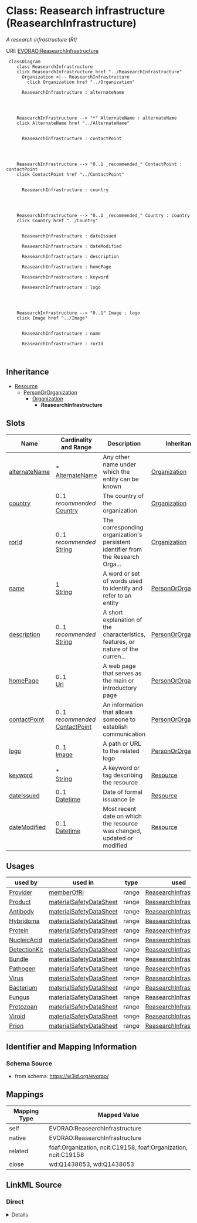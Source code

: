 

# Class: Reasearch infrastructure (ReasearchInfrastructure) 


_A research infrastructure (RI)_





URI: [EVORAO:ReasearchInfrastructure](https://w3id.org/evorao/ReasearchInfrastructure)






```mermaid
 classDiagram
    class ReasearchInfrastructure
    click ReasearchInfrastructure href "../ReasearchInfrastructure"
      Organization <|-- ReasearchInfrastructure
        click Organization href "../Organization"
      
      ReasearchInfrastructure : alternateName
        
          
    
    
    ReasearchInfrastructure --> "*" AlternateName : alternateName
    click AlternateName href "../AlternateName"

        
      ReasearchInfrastructure : contactPoint
        
          
    
    
    ReasearchInfrastructure --> "0..1 _recommended_" ContactPoint : contactPoint
    click ContactPoint href "../ContactPoint"

        
      ReasearchInfrastructure : country
        
          
    
    
    ReasearchInfrastructure --> "0..1 _recommended_" Country : country
    click Country href "../Country"

        
      ReasearchInfrastructure : dateIssued
        
      ReasearchInfrastructure : dateModified
        
      ReasearchInfrastructure : description
        
      ReasearchInfrastructure : homePage
        
      ReasearchInfrastructure : keyword
        
      ReasearchInfrastructure : logo
        
          
    
    
    ReasearchInfrastructure --> "0..1" Image : logo
    click Image href "../Image"

        
      ReasearchInfrastructure : name
        
      ReasearchInfrastructure : rorId
        
      
```





## Inheritance
* [Resource](Resource.md)
    * [PersonOrOrganization](PersonOrOrganization.md)
        * [Organization](Organization.md)
            * **ReasearchInfrastructure**



## Slots

| Name | Cardinality and Range | Description | Inheritance |
| ---  | --- | --- | --- |
| [alternateName](alternateName.md) | * <br/> [AlternateName](AlternateName.md) | Any other name under which the entity can be known | [Organization](Organization.md) |
| [country](country.md) | 0..1 _recommended_ <br/> [Country](Country.md) | The country of the organization | [Organization](Organization.md) |
| [rorId](rorId.md) | 0..1 _recommended_ <br/> [String](String.md) | The corresponding organization's persistent identifier from the Research Orga... | [Organization](Organization.md) |
| [name](name.md) | 1 <br/> [String](String.md) | A word or set of words used to identify and refer to an entity | [PersonOrOrganization](PersonOrOrganization.md) |
| [description](description.md) | 0..1 _recommended_ <br/> [String](String.md) | A short explanation of the characteristics, features, or nature of the curren... | [PersonOrOrganization](PersonOrOrganization.md) |
| [homePage](homePage.md) | 0..1 <br/> [Uri](Uri.md) | A web page that serves as the main or introductory page | [PersonOrOrganization](PersonOrOrganization.md) |
| [contactPoint](contactPoint.md) | 0..1 _recommended_ <br/> [ContactPoint](ContactPoint.md) | An information that allows someone to establish communication | [PersonOrOrganization](PersonOrOrganization.md) |
| [logo](logo.md) | 0..1 <br/> [Image](Image.md) | A path or URL to the related logo | [PersonOrOrganization](PersonOrOrganization.md) |
| [keyword](keyword.md) | * <br/> [String](String.md) | A keyword or tag describing the resource | [Resource](Resource.md) |
| [dateIssued](dateIssued.md) | 0..1 <br/> [Datetime](Datetime.md) | Date of formal issuance (e | [Resource](Resource.md) |
| [dateModified](dateModified.md) | 0..1 <br/> [Datetime](Datetime.md) | Most recent date on which the resource was changed, updated or modified | [Resource](Resource.md) |





## Usages

| used by | used in | type | used |
| ---  | --- | --- | --- |
| [Provider](Provider.md) | [memberOfRi](memberOfRi.md) | range | [ReasearchInfrastructure](ReasearchInfrastructure.md) |
| [Product](Product.md) | [materialSafetyDataSheet](materialSafetyDataSheet.md) | range | [ReasearchInfrastructure](ReasearchInfrastructure.md) |
| [Antibody](Antibody.md) | [materialSafetyDataSheet](materialSafetyDataSheet.md) | range | [ReasearchInfrastructure](ReasearchInfrastructure.md) |
| [Hybridoma](Hybridoma.md) | [materialSafetyDataSheet](materialSafetyDataSheet.md) | range | [ReasearchInfrastructure](ReasearchInfrastructure.md) |
| [Protein](Protein.md) | [materialSafetyDataSheet](materialSafetyDataSheet.md) | range | [ReasearchInfrastructure](ReasearchInfrastructure.md) |
| [NucleicAcid](NucleicAcid.md) | [materialSafetyDataSheet](materialSafetyDataSheet.md) | range | [ReasearchInfrastructure](ReasearchInfrastructure.md) |
| [DetectionKit](DetectionKit.md) | [materialSafetyDataSheet](materialSafetyDataSheet.md) | range | [ReasearchInfrastructure](ReasearchInfrastructure.md) |
| [Bundle](Bundle.md) | [materialSafetyDataSheet](materialSafetyDataSheet.md) | range | [ReasearchInfrastructure](ReasearchInfrastructure.md) |
| [Pathogen](Pathogen.md) | [materialSafetyDataSheet](materialSafetyDataSheet.md) | range | [ReasearchInfrastructure](ReasearchInfrastructure.md) |
| [Virus](Virus.md) | [materialSafetyDataSheet](materialSafetyDataSheet.md) | range | [ReasearchInfrastructure](ReasearchInfrastructure.md) |
| [Bacterium](Bacterium.md) | [materialSafetyDataSheet](materialSafetyDataSheet.md) | range | [ReasearchInfrastructure](ReasearchInfrastructure.md) |
| [Fungus](Fungus.md) | [materialSafetyDataSheet](materialSafetyDataSheet.md) | range | [ReasearchInfrastructure](ReasearchInfrastructure.md) |
| [Protozoan](Protozoan.md) | [materialSafetyDataSheet](materialSafetyDataSheet.md) | range | [ReasearchInfrastructure](ReasearchInfrastructure.md) |
| [Viroid](Viroid.md) | [materialSafetyDataSheet](materialSafetyDataSheet.md) | range | [ReasearchInfrastructure](ReasearchInfrastructure.md) |
| [Prion](Prion.md) | [materialSafetyDataSheet](materialSafetyDataSheet.md) | range | [ReasearchInfrastructure](ReasearchInfrastructure.md) |






## Identifier and Mapping Information







### Schema Source


* from schema: https://w3id.org/evorao/




## Mappings

| Mapping Type | Mapped Value |
| ---  | ---  |
| self | EVORAO:ReasearchInfrastructure |
| native | EVORAO:ReasearchInfrastructure |
| related | foaf:Organization, ncit:C19158, foaf:Organization, ncit:C19158 |
| close | wd:Q1438053, wd:Q1438053 |







## LinkML Source

<!-- TODO: investigate https://stackoverflow.com/questions/37606292/how-to-create-tabbed-code-blocks-in-mkdocs-or-sphinx -->

### Direct

<details>
```yaml
name: ReasearchInfrastructure
description: A research infrastructure (RI)
title: Reasearch infrastructure
from_schema: https://w3id.org/evorao/
close_mappings:
- wd:Q1438053
- wd:Q1438053
related_mappings:
- foaf:Organization
- ncit:C19158
- foaf:Organization
- ncit:C19158
is_a: Organization

```
</details>

### Induced

<details>
```yaml
name: ReasearchInfrastructure
description: A research infrastructure (RI)
title: Reasearch infrastructure
from_schema: https://w3id.org/evorao/
close_mappings:
- wd:Q1438053
- wd:Q1438053
related_mappings:
- foaf:Organization
- ncit:C19158
- foaf:Organization
- ncit:C19158
is_a: Organization
attributes:
  alternateName:
    name: alternateName
    description: Any other name under which the entity can be known
    title: alternate name
    comments:
    - This includes previous names, acronyms, former taxonomic terms, and other variations.
      This information can serve as keywords for search purposes and as a bridge with
      other projects that use different naming systems or taxonomies
    from_schema: https://w3id.org/evorao/
    exact_mappings:
    - schema:alternateName
    - dct:alternative
    - iao:0000118
    close_mappings:
    - wdp:P4970
    rank: 1000
    alias: alternateName
    owner: ReasearchInfrastructure
    domain_of:
    - Organization
    - CommonName
    - AlternateName
    - ClinicalGroup
    range: AlternateName
    required: false
    multivalued: true
  country:
    name: country
    description: The country of the organization
    title: country
    from_schema: https://w3id.org/evorao/
    rank: 1000
    alias: country
    owner: ReasearchInfrastructure
    domain_of:
    - Organization
    range: Country
    required: false
    recommended: true
    multivalued: false
  rorId:
    name: rorId
    description: The corresponding organization's persistent identifier from the Research
      Organization Registry (ROR)
    title: ROR iD
    from_schema: https://w3id.org/evorao/
    exact_mappings:
    - wdp:P6782
    related_mappings:
    - dwc:institutionCode
    rank: 1000
    alias: rorId
    owner: ReasearchInfrastructure
    domain_of:
    - Organization
    range: string
    required: false
    recommended: true
    multivalued: false
  name:
    name: name
    description: A word or set of words used to identify and refer to an entity
    title: name
    from_schema: https://w3id.org/evorao/
    exact_mappings:
    - schema:name
    - vcard:fn
    close_mappings:
    - rdfs:label
    - dct:title
    rank: 1000
    slot_uri: foaf:name
    alias: name
    owner: ReasearchInfrastructure
    domain_of:
    - PersonOrOrganization
    - File
    - ContactPoint
    range: string
    required: true
    multivalued: false
  description:
    name: description
    description: A short explanation of the characteristics, features, or nature of
      the current item
    title: description
    comments:
    - Describe this item in few lines. This description will serve as a summary to
      present the resource.
    from_schema: https://w3id.org/evorao/
    exact_mappings:
    - schema:description
    close_mappings:
    - schema:description
    rank: 1000
    slot_uri: dct:description
    alias: description
    owner: ReasearchInfrastructure
    domain_of:
    - PersonOrOrganization
    - Dataset
    - DataService
    - Term
    - File
    - ContactPoint
    - License
    - Certification
    range: string
    required: false
    recommended: true
    multivalued: false
  homePage:
    name: homePage
    description: A web page that serves as the main or introductory page
    title: home page
    from_schema: https://w3id.org/evorao/
    close_mappings:
    - swo:0004006
    rank: 1000
    slot_uri: foaf:homepage
    alias: homePage
    owner: ReasearchInfrastructure
    domain_of:
    - PersonOrOrganization
    range: uri
    required: false
    multivalued: false
  contactPoint:
    name: contactPoint
    description: An information that allows someone to establish communication
    title: contact point
    from_schema: https://w3id.org/evorao/
    exact_mappings:
    - schema:contactPoint
    rank: 1000
    slot_uri: dcat:contactPoint
    alias: contactPoint
    owner: ReasearchInfrastructure
    domain_of:
    - PersonOrOrganization
    - ProductOrService
    range: ContactPoint
    required: false
    recommended: true
    multivalued: false
  logo:
    name: logo
    description: A path or URL to the related logo
    title: logo
    from_schema: https://w3id.org/evorao/
    exact_mappings:
    - schema:logo
    rank: 1000
    alias: logo
    owner: ReasearchInfrastructure
    domain_of:
    - PersonOrOrganization
    - License
    - Certification
    range: Image
    required: false
    multivalued: false
  keyword:
    name: keyword
    description: A keyword or tag describing the resource
    title: keyword
    from_schema: https://w3id.org/evorao/
    rank: 1000
    slot_uri: dcat:keyword
    alias: keyword
    owner: ReasearchInfrastructure
    domain_of:
    - Resource
    range: string
    required: false
    multivalued: true
  dateIssued:
    name: dateIssued
    description: Date of formal issuance (e.g., publication) of the resource
    title: date issued
    comments:
    - encoded using the relevant ISO 8601 Date and Time compliant string [DATETIME]
    from_schema: https://w3id.org/evorao/
    exact_mappings:
    - sepio:0000051
    close_mappings:
    - schema:datePublished
    - schema:dateCreated
    rank: 1000
    slot_uri: dct:issued
    alias: dateIssued
    owner: ReasearchInfrastructure
    domain_of:
    - Resource
    range: datetime
    required: false
    multivalued: false
  dateModified:
    name: dateModified
    description: Most recent date on which the resource was changed, updated or modified
    title: date modified
    comments:
    - encoded using the relevant ISO 8601 Date and Time compliant string [DATETIME]
    from_schema: https://w3id.org/evorao/
    exact_mappings:
    - sepio:0000036
    close_mappings:
    - schema:dateModified
    rank: 1000
    slot_uri: dct:modified
    alias: dateModified
    owner: ReasearchInfrastructure
    domain_of:
    - Resource
    range: datetime
    required: false
    multivalued: false

```
</details>
